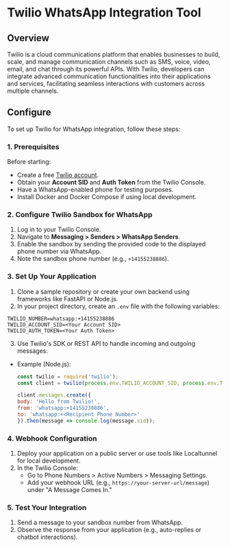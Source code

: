 # Twilio WhatsApp Integration Tool

## Overview

Twilio is a cloud communications platform that enables businesses to build, scale, and manage communication channels such as SMS, voice, video, email, and chat through its powerful APIs. With Twilio, developers can integrate advanced communication functionalities into their applications and services, facilitating seamless interactions with customers across multiple channels.

## Configure

To set up Twilio for WhatsApp integration, follow these steps:

### 1. Prerequisites
Before starting:
- Create a free [Twilio account](https://www.twilio.com/try-twilio).
- Obtain your **Account SID** and **Auth Token** from the Twilio Console.
- Have a WhatsApp-enabled phone for testing purposes.
- Install Docker and Docker Compose if using local development.

### 2. Configure Twilio Sandbox for WhatsApp
1. Log in to your Twilio Console.
2. Navigate to **Messaging > Senders > WhatsApp Senders**.
3. Enable the sandbox by sending the provided code to the displayed phone number via WhatsApp.
4. Note the sandbox phone number (e.g., `+14155238886`).

### 3. Set Up Your Application
1. Clone a sample repository or create your own backend using frameworks like FastAPI or Node.js.
2. In your project directory, create an `.env` file with the following variables:
```
TWILIO_NUMBER=whatsapp:+14155238886
TWILIO_ACCOUNT_SID=<Your Account SID>
TWILIO_AUTH_TOKEN=<Your Auth Token>
```
3. Use Twilio's SDK or REST API to handle incoming and outgoing messages:
  - Example (Node.js):
    ```javascript
    const twilio = require('twilio');
    const client = twilio(process.env.TWILIO_ACCOUNT_SID, process.env.TWILIO_AUTH_TOKEN);

    client.messages.create({
    body: 'Hello from Twilio!',
    from: 'whatsapp:+14155238886',
    to: 'whatsapp:+<Recipient Phone Number>'
    }).then(message => console.log(message.sid));
    ```
### 4. Webhook Configuration

1. Deploy your application on a public server or use tools like Localtunnel for local development.
2. In the Twilio Console:
    - Go to Phone Numbers > Active Numbers > Messaging Settings.
    - Add your webhook URL (e.g., `https://your-server-url/message`) under "A Message Comes In."

### 5. Test Your Integration

1. Send a message to your sandbox number from WhatsApp.
2. Observe the response from your application (e.g., auto-replies or chatbot interactions).